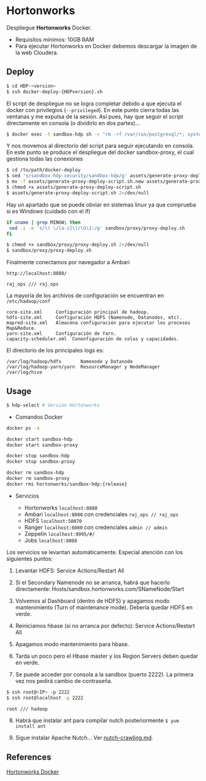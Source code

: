 # Hortonworks

Despliegue **Hortonworks** Docker.

- Requisitos mínimos: 10GB RAM
- Para ejecutar Hortonworks en Docker debemos descargar la imagen de la web Cloudera.

## Deploy

```sh
$ cd HDP-<version>
$ ssh docker-deploy-{HDPversion}.sh
```

El script de despliegue no se logra completar debido a que ejecuta el docker con privilegios (`--privileged`). En este punto cierra todas las ventanas y me expulsa de la sesión. Así pues, hay que seguir el script directamente en consola (o dividirlo en dos partes)...

```sh
$ docker exec -t sandbox-hdp sh -c "rm -rf /var/run/postgresql/*; systemctl restart postgresql;"
```

Y nos movemos al directorio del script para seguir ejecutando en consola. En este punto se produce el despliegue del docker sandbox-proxy, el cual gestiona todas las conexiones

```sh
$ cd /to/path/docker-deploy
$ sed 's/sandbox-hdp-security/sandbox-hdp/g' assets/generate-proxy-deploy-script.sh > assets/generate-proxy-deploy-script.sh.new
$ mv -f assets/generate-proxy-deploy-script.sh.new assets/generate-proxy-deploy-script.sh
$ chmod +x assets/generate-proxy-deploy-script.sh
$ assets/generate-proxy-deploy-script.sh 2>/dev/null
```

Hay un apartado que se puede obviar en sistemas linux ya que comprueba si es Windows (cuidado con el if)

```sh
if uname | grep MINGW; then
 sed -i -e 's/\( \/[a-z]\)/\U\1:/g' sandbox/proxy/proxy-deploy.sh
fi

$ chmod +x sandbox/proxy/proxy-deploy.sh 2>/dev/null
$ sandbox/proxy/proxy-deploy.sh 
```

Finalmente conectamos por navegador a Ambari

~~~
http://localhost:8080/

raj_ops /// raj_ops
~~~

La mayoría de los archivos de configuración se encuentran en `/etc/hadoop/conf`

~~~
core-site.xml     Configuración principal de hadoop.
hdfs-site.xml     Configuración HDFS (Namenode, Datanodes, etc).
mapred-site.xml   Almacena configuración para ejecutar los procesos Map&Reduce.
yarn-site.xml     Configuración de Yarn.
capacity-scheduler.xml  Cononfiguración de colas y capacidades.
~~~

El directorio de los principales logs es:

~~~
/var/log/hadoop/hdfs       Namenode y Datanode
/var/log/hadoop-yarn/yarn  ResourceManager y NodeManager
/var/log/hive
~~~

## Usage

```sh
$ hdp-select # Versión Hortonworks
```

- Comandos Docker

```sh
docker ps -a

docker start sandbox-hdp
docker start sandbox-proxy

docker stop sandbox-hdp
docker stop sandbox-proxy

docker rm sandbox-hdp
docker rm sandbox-proxy
docker rmi hortonworks/sandbox-hdp:{release}
```

- Servicios

    - Hortonworks `localhost:8888`
    - Ambari `localhost:8080` con credenciales `raj_ops // raj_ops`
    - HDFS `localhost:50070`
    - Ranger `localhost:6080` con credenciales `admin // admin`
    - Zeppelin `localhost:9995/#/`
    - Jobs `localhost:8088`


Los servicios se levantan automáticamente. Especial atención con los siguientes puntos:

1. Levantar HDFS: Service Actions/Restart All

2. Si el Secondary Namenode no se arranca, habrá que hacerlo directamente: Hosts/sandbox.hortonworks.com/SNameNode/Start

3. Volvemos al Dashboard (dentro de HDFS) y apagamos modo mantenimiento (Turn of maintenance mode). Debería quedar HDFS en verde.

4. Reiniciamos hbase (si no arranca por defecto): Service Actions/Restart All

5. Apagamos modo mantenimiento para hbase.

6. Tarda un poco pero el Hbase master y los Region Servers deben quedar en verde.

7. Se puede acceder por consola a la sandbox (puerto 2222). La primera vez nos pedirá cambio de contraseña.

```sh
$ ssh root@<IP> -p 2222
$ ssh root@localhost -p 2222

root /// hadoop
```

8. Habrá que instalar ant para compilar nutch posteriormente `$ yum install ant`

9. Sigue instalar Apache Nutch... Ver [nutch-crawling.md](./nutch-crawling.md).

## References

[Hortonworks Docker](https://www.cloudera.com/tutorials/sandbox-deployment-and-install-guide/3.html)
